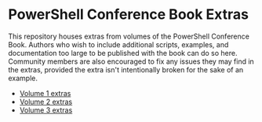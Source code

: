 # PowerShell Conference Book Extras

This repository houses extras from volumes of the PowerShell Conference Book.
Authors who wish to include additional scripts, examples, and documentation too large to be published with the book can do so here.
Community members are also encouraged to fix any issues they may find in the extras, provided the extra isn't intentionally broken for the sake of an example.

* [Volume 1 extras](volume-01/)
* [Volume 2 extras](volume-02/)
* [Volume 3 extras](volume-01/)
